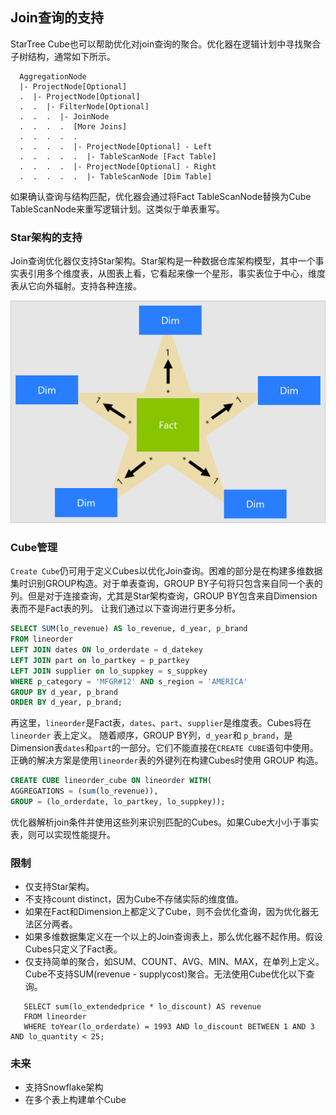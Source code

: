 ## Join查询的支持
StarTree Cube也可以帮助优化对join查询的聚合。优化器在逻辑计划中寻找聚合子树结构，通常如下所示。
```
  AggregationNode
  |- ProjectNode[Optional]
  .  |- ProjectNode[Optional]
  .  .  |- FilterNode[Optional]
  .  .  .  |- JoinNode
  .  .  .  .  [More Joins]
  .  .  .  .  .
  .  .  .  .  |- ProjectNode[Optional] - Left
  .  .  .  .  .  |- TableScanNode [Fact Table]
  .  .  .  .  |- ProjectNode[Optional] - Right
  .  .  .  .  .  |- TableScanNode [Dim Table]
```

如果确认查询与结构匹配，优化器会通过将Fact TableScanNode替换为Cube TableScanNode来重写逻辑计划。这类似于单表重写。

### Star架构的支持
Join查询优化器仅支持Star架构。Star架构是一种数据仓库架构模型，其中一个事实表引用多个维度表，从图表上看，它看起来像一个星形，事实表位于中心，维度表从它向外辐射。支持各种连接。

![star-schema](../images/star-schema.png "star schema")

### Cube管理
`Create Cube`仍可用于定义Cubes以优化Join查询。困难的部分是在构建多维数据集时识别GROUP构造。对于单表查询，GROUP BY子句将只包含来自同一个表的列。但是对于连接查询，尤其是Star架构查询，GROUP BY包含来自Dimension表而不是Fact表的列。
让我们通过以下查询进行更多分析。
```sql
SELECT SUM(lo_revenue) AS lo_revenue, d_year, p_brand
FROM lineorder
LEFT JOIN dates ON lo_orderdate = d_datekey
LEFT JOIN part on lo_partkey = p_partkey
LEFT JOIN supplier on lo_suppkey = s_suppkey
WHERE p_category = 'MFGR#12' AND s_region = 'AMERICA'
GROUP BY d_year, p_brand
ORDER BY d_year, p_brand;
```

再这里，`lineorder`是Fact表，`dates`、`part`、`supplier`是维度表。Cubes将在 `lineorder` 表上定义。 随着顺序，GROUP BY列，`d_year`和 `p_brand`，是Dimension表`dates`和`part`的一部分。它们不能直接在`CREATE CUBE`语句中使用。正确的解决方案是使用`lineorder`表的外键列在构建Cubes时使用 GROUP 构造。
```sql
CREATE CUBE lineorder_cube ON lineorder WITH(
AGGREGATIONS = (sum(lo_revenue)),
GROUP = (lo_orderdate, lo_partkey, lo_suppkey));
```
优化器解析join条件并使用这些列来识别匹配的Cubes。如果Cube大小小于事实表，则可以实现性能提升。

### 限制
* 仅支持Star架构。
* 不支持count distinct，因为Cube不存储实际的维度值。
* 如果在Fact和Dimension上都定义了Cube，则不会优化查询，因为优化器无法区分两者。
* 如果多维数据集定义在一个以上的Join查询表上，那么优化器不起作用。假设Cubes只定义了Fact表。
* 仅支持简单的聚合，如SUM、COUNT、AVG、MIN、MAX，在单列上定义。 Cube不支持SUM(revenue - supplycost)聚合。无法使用Cube优化以下查询。
```
   SELECT sum(lo_extendedprice * lo_discount) AS revenue
   FROM lineorder
   WHERE toYear(lo_orderdate) = 1993 AND lo_discount BETWEEN 1 AND 3 AND lo_quantity < 25;
```

### 未来
* 支持Snowflake架构
* 在多个表上构建单个Cube